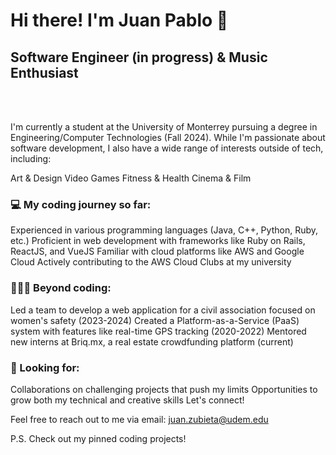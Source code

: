 <h1>Hi there! I'm Juan Pablo 🏀</h1>
<h2>Software Engineer (in progress) & Music Enthusiast</h2>
<br>
<br>

I'm currently a student at the University of Monterrey pursuing a degree in Engineering/Computer Technologies (Fall 2024).  While I'm passionate about software development, I also have a wide range of interests outside of tech, including:

Art & Design
Video Games
Fitness & Health
Cinema & Film

<h3>💻 My coding journey so far:</h3>

Experienced in various programming languages (Java, C++, Python, Ruby, etc.)
Proficient in web development with frameworks like Ruby on Rails, ReactJS, and VueJS
Familiar with cloud platforms like AWS and Google Cloud
Actively contributing to the AWS Cloud Clubs at my university

<h3>⛹🏼‍♂️ Beyond coding:</h3>

Led a team to develop a web application for a civil association focused on women's safety (2023-2024)
Created a Platform-as-a-Service (PaaS) system with features like real-time GPS tracking (2020-2022)
Mentored new interns at Briq.mx, a real estate crowdfunding platform (current)

<h3>🔭 Looking for:</h3>

Collaborations on challenging projects that push my limits
Opportunities to grow both my technical and creative skills
Let's connect!

Feel free to reach out to me via email: juan.zubieta@udem.edu

P.S. Check out my pinned coding projects!

<!---
JPZP2001/JPZP2001 is a ✨ special ✨ repository because its `README.md` (this file) appears on your GitHub profile.
You can click the Preview link to take a look at your changes.
--->
